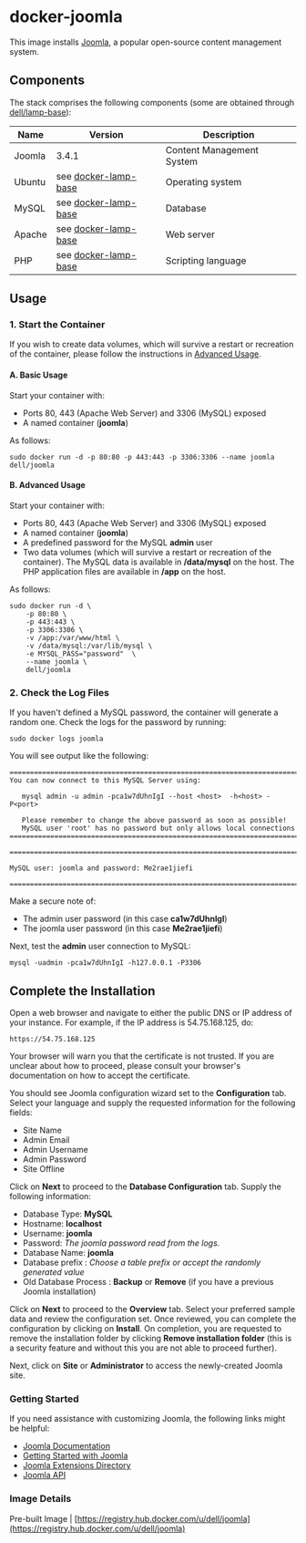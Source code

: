 # docker-joomla
This image installs [Joomla](http://www.joomla.org/), a popular open-source content management system.

## Components
The stack comprises the following components (some are obtained through [dell/lamp-base](https://github.com/dell-cloud-marketplace/docker-lamp-base)):

Name       | Version                 | Description
-----------|-------------------------|------------------------------
Joomla	    | 3.4.1                   | Content Management System
Ubuntu     | see [docker-lamp-base](https://github.com/dell-cloud-marketplace/docker-lamp-base) | Operating system
MySQL      | see [docker-lamp-base](https://github.com/dell-cloud-marketplace/docker-lamp-base) | Database
Apache     | see [docker-lamp-base](https://github.com/dell-cloud-marketplace/docker-lamp-base) | Web server
PHP        | see [docker-lamp-base](https://github.com/dell-cloud-marketplace/docker-lamp-base) | Scripting language

## Usage

### 1. Start the Container
If you wish to create data volumes, which will survive a restart or recreation of the container, please follow the instructions in [Advanced Usage](#advanced-usage).

#### A. Basic Usage
Start your container with:

 - Ports 80, 443 (Apache Web Server) and 3306 (MySQL) exposed
 - A named container (**joomla**)

As follows:

```no-highlight
sudo docker run -d -p 80:80 -p 443:443 -p 3306:3306 --name joomla dell/joomla
```

<a name="advanced-usage"></a>
#### B. Advanced Usage
Start your container with:

* Ports 80, 443 (Apache Web Server) and 3306 (MySQL) exposed
* A named container (**joomla**)
* A predefined password for the MySQL **admin** user
* Two data volumes (which will survive a restart or recreation of the container). The MySQL data is available in **/data/mysql** on the host. The PHP application files are available in **/app** on the host.

As follows:

```no-highlight
sudo docker run -d \
    -p 80:80 \
    -p 443:443 \
    -p 3306:3306 \
    -v /app:/var/www/html \
    -v /data/mysql:/var/lib/mysql \
    -e MYSQL_PASS="password"  \
    --name joomla \
    dell/joomla
```

### 2. Check the Log Files

If you haven't defined a MySQL password, the container will generate a random one. Check the logs for the password by running: 

```no-highlight
sudo docker logs joomla
```

You will see output like the following:

```no-highlight
========================================================================
You can now connect to this MySQL Server using:

   mysql admin -u admin -pca1w7dUhnIgI --host <host>  -h<host> -P<port>

   Please remember to change the above password as soon as possible!
   MySQL user 'root' has no password but only allows local connections
========================================================================

========================================================================

MySQL user: joomla and password: Me2rae1jiefi

========================================================================
```

Make a secure note of:

* The admin user password (in this case **ca1w7dUhnIgI**)
* The joomla user password (in this case **Me2rae1jiefi**)

Next, test the **admin** user connection to MySQL:

```no-highlight
mysql -uadmin -pca1w7dUhnIgI -h127.0.0.1 -P3306
```

## Complete the Installation
Open a web browser and navigate to either the public DNS or IP address of your instance. For example, if the IP address is 54.75.168.125, do:

```no-highlight
https://54.75.168.125
```

Your browser will warn you that the certificate is not trusted. If you are unclear about how to proceed, please consult your browser's documentation on how to accept the certificate.

You should see Joomla configuration wizard set to the **Configuration** tab. Select your language and supply the requested information for the following fields:

* Site Name
* Admin Email
* Admin Username
* Admin Password
* Site Offline

Click on **Next** to proceed to the **Database Configuration** tab. Supply the following information:

* Database Type: **MySQL**
* Hostname: **localhost**
* Username: **joomla**
* Password: *The joomla password read from the logs.*
* Database Name: **joomla**
* Database prefix : *Choose a table prefix or accept the randomly generated value*
* Old Database Process : **Backup** or **Remove** (if you have a previous Joomla installation)

Click on **Next** to proceed to the **Overview** tab. Select your preferred sample data and review the configuration set. Once reviewed, you can complete the configuration by clicking on **Install**. On completion, you are requested to remove the installation folder by clicking **Remove installation folder** (this is a security feature and without this you are not able to proceed further).

Next, click on **Site** or **Administrator** to access the newly-created Joomla site.

### Getting Started
If you need assistance with customizing Joomla, the following links might be helpful:

* [Joomla Documentation](http://docs.joomla.org/Main_Page)
* [Getting Started with Joomla](http://docs.joomla.org/Getting_Started_with_Joomla!)
* [Joomla Extensions Directory](http://extensions.joomla.org/)
* [Joomla API](http://api.joomla.org/)

### Image Details
Pre-built Image | [https://registry.hub.docker.com/u/dell/joomla](https://registry.hub.docker.com/u/dell/joomla)
